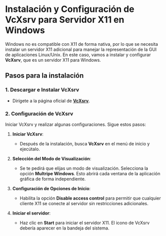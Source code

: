 # Instalación y Configuración de VcXsrv para Servidor X11 en Windows

Windows no es compatible con X11 de forma nativa, por lo que se necesita instalar un servidor X11 adicional para manejar la representación de la GUI de aplicaciones Linux/Unix. En este caso, vamos a instalar y configurar **VcXsrv**, que es un servidor X11 para Windows.

## Pasos para la instalación

### 1. Descargar e Instalar VcXsrv
- Dirígete a la página oficial de [**VcXsrv**](https://sourceforge.net/projects/vcxsrv/).

### 2. Configuración de VcXsrv

Iniciar VcXsrv y realizar algunas configuraciones. Sigue estos pasos:

1. **Iniciar VcXsrv**:
   - Después de la instalación, busca **VcXsrv** en el menú de inicio y ejecútalo.

2. **Selección del Modo de Visualización**:
   - Se te pedirá que elijas un modo de visualización. Selecciona la opción **Multripe Windows**. Esto abrirá cada ventana de la aplicación gráfica de forma independiente.

3. **Configuración de Opciones de Inicio**:
   - Habilita la opción **Disable access control** para permitir que cualquier cliente X11 se conecte al servidor sin restricciones adicionales.

4. **Iniciar el servidor**:
   - Haz clic en **Start** para iniciar el servidor X11. El icono de VcXsrv debería aparecer en la bandeja del sistema.
